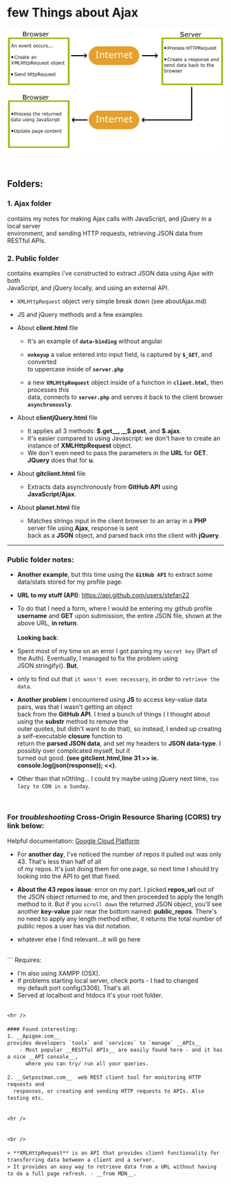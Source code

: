 # few Things about Ajax

![Ajax](/images/ajax.gif?raw=true "Ajax")

<br />

## Folders:

### 1. Ajax folder
   contains my notes for making Ajax calls with JavaScript, and jQuery in a local server     
   environment, and sending HTTP requests, retrieving JSON data from RESTful APIs.               
### 2. Public folder
   contains examples i've constructed to extract JSON data using Ajax with both     
   JavaScript, and jQuery locally, and using an external API.



-  `XMLHttpRequest` object very simple break down (see aboutAjax.md)
-  JS and jQuery methods and a few examples
-  About __client.html__ file

	-  It's an example of __`data-binding`__ without angular

	- __`onkeyup`__ a value entered into input field, is captured by __`$_GET`__, and converted   
	      to uppercase inside of __`server.php`__   

	-  a new __`XMLHttpRequest`__ object inside of a function in __`client.html`__, then processes this         
           data, connects to __`server.php`__ and serves it back to the client browser __`asynchronously`__.   


- About __clientjQuery.html__ file    

	- It applies all 3 methods: __$.get__, __$.post__, and __$.ajax__.         
	- It's easier compared to using Javascript: we don't have to create an instance of __XMLHttpRequest__ object.    
	- We don't even need to pass the parameters in the __URL__ for __GET__. __JQuery__ does that for __u__.
	   
- About __gitclient.html__ file

	- Extracts data asynchronously from __GitHub API__ using __JavaScript/Ajax__.
	   

- About __planet.html__ file

	- Matches strings input in the client browser to an array in a __PHP__ server file using __Ajax__, response is sent         
	  back as a __JSON__ object, and parsed back into the client with __jQuery__.          
	


---
### Public folder notes:
- __Another example__, but this time using the __`GitHub API`__ to extract some data/stats stored for my profile page.
- __URL to my stuff (API)__:  https://api.github.com/users/stefan22
- To do that I need a form, where I would be entering my github profile __username__ and __GET__ upon submission,
  the entire JSON file, shown at the above URL, __in return__. <br /><br />
  __Looking back__:
- Spent most of my time on an error I got parsing my `secret key` (Part of the Auth). Eventually, I managed
  to fix the problem using JSON.stringify(). __But__,
- only to find out that `it wasn't even necessary`, in order to `retrieve the data`.
- __Another problem__ I encountered using __JS__ to access key-value data pairs, was that I wasn't getting an object     
  back from the __GitHub API__. I tried a bunch of things ( I thought about using the __substr__ method to remove the     
  outer quotes, but didn't want to do that), so instead, I ended up creating a self-executable __closure__ function to     
  return the __parsed JSON data__, and set my headers to __JSON data-type__. I possibly over complicated myself, but it     
  turned out good. __(see gitclient.html,line 31  >> ie. console.log(json(response)); <<)__.
  
- Other than that nOthIng... I could try maybe using jQuery next time, `too lazy to CDN in a Sunday`.

<br />

###  For ___troubleshooting___ Cross-Origin Resource Sharing (CORS) try link below: 

<p>Helpful documentation: 
<a href="https://cloud.google.com/storage/docs/cross-origin#Troubleshooting%20CORS-Related-Problems">Google Cloud Platform</a>
</p>

-  For __another day__, I've noticed the number of repos it pulled out was only 43. That's 
   less than half of all    
   of my repos.  It's just doing them for one page, so next time I should try looking into the API to get that fixed. 

-  __About the 43 repos issue__: error on my part. I picked __repos_url__ out of the JSON 
   object returned to me, and then proceeded to apply the length method to it.
   But if you `scroll down` the returned JSON object, you'll see another __key-value__ pair near the bottom named: __public_repos__. There's no need to apply any length method either, it returns the total number of public repos a user has via dot notation.
   
-  whatever else I find relevant...it will go here
<br />
```
Requires:

-   I'm also using XAMPP (OSX).  
-   If problems starting local server, check ports - I had to changed   
    my default port config(3306). That's all.    
-   Served at localhost and htdocs it's your root folder.    	
```

<hr />

#### Found interesting:   
1. __Apigee.com__ 
provides developers `tools` and `services` to `manage` __APIs__      
	- Most popular __RESTful APIs__ are easily found here - and it has a nice __API console__,               
  	  where you can try/ run all your queries.               

2. __Getpostman.com__  web REST client tool for monitoring HTTP requests and      
  responses, or creating and sending HTTP requests to APIs. Also testing etc.
  

<hr />


<br />

> **XMLHttpRequest** is an API that provides client functionality for transferring data between a client and a server. 
> It provides an easy way to retrieve data from a URL without having to do a full page refresh. - __from MDN__. 
